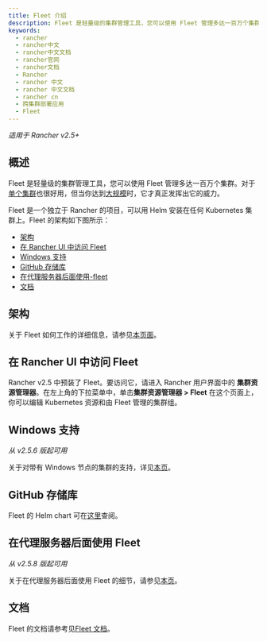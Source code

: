 ```yaml
---
title: Fleet 介绍
description: Fleet 是轻量级的集群管理工具，您可以使用 Fleet 管理多达一百万个集群。Fleet 是一个独立于 Rancher 的项目，可以用 Helm 安装在任何 Kubernetes 集群上。Fleet 可以从 git 管理原始 Kubernetes YAML、Helm chart 或 Kustomize 或三者的任意组合的部署。无论来源如何，所有的资源都会被动态地转化为 Helm chart，并以 Helm 作为引擎，来实现部署集群中的一切。这给了一个高度的控制，一致性和可审计性。Fleet 不仅关注于扩展能力，还关注于给人高度的控制和可视性，以确切地了解集群上安装了什么。
keywords:
  - rancher
  - rancher中文
  - rancher中文文档
  - rancher官网
  - rancher文档
  - Rancher
  - rancher 中文
  - rancher 中文文档
  - rancher cn
  - 跨集群部署应用
  - Fleet
---
```


_适用于 Rancher v2.5+_

## 概述

Fleet 是轻量级的集群管理工具，您可以使用 Fleet 管理多达一百万个集群。对于[单个集群](https://fleet.rancher.io/single-cluster-install/)也很好用，但当你达到[大规模](https://fleet.rancher.io/multi-cluster-install/)时，它才真正发挥出它的威力。

Fleet 是一个独立于 Rancher 的项目，可以用 Helm 安装在任何 Kubernetes 集群上。Fleet 的架构如下图所示：

- [架构](#架构)
- [在 Rancher UI 中访问 Fleet](#在-rancher-ui-中访问-fleet)
- [Windows 支持](#windows-支持)
- [GitHub 存储库](#github-存储库)
- [在代理服务器后面使用-fleet](#在代理服务器后面使用-fleet)
- [文档](#文档)

## 架构

关于 Fleet 如何工作的详细信息，请参见[本页面](/docs/rancher2.5/deploy-across-clusters/fleet/architecture/_index)。

## 在 Rancher UI 中访问 Fleet

Rancher v2.5 中预装了 Fleet。要访问它，请进入 Rancher 用户界面中的 **集群资源管理器**。在左上角的下拉菜单中，单击**集群资源管理器 > Fleet** 在这个页面上，你可以编辑 Kubernetes 资源和由 Fleet 管理的集群组。

## Windows 支持

_从 v2.5.6 版起可用_

关于对带有 Windows 节点的集群的支持，详见[本页](/docs/rancher2.5/deploy-across-clusters/fleet/windows/_index)。

## GitHub 存储库

Fleet 的 Helm chart 可在[这里](https://github.com/rancher/fleet/releases/latest)查阅。

## 在代理服务器后面使用 Fleet

_从 v2.5.8 版起可用_

关于在代理服务器后面使用 Fleet 的细节，请参见[本页](/docs/rancher2.5/deploy-across-clusters/fleet/proxy/_index)。

## 文档

Fleet 的文档请参考见[Fleet 文档](https://fleet.rancher.io/)。
